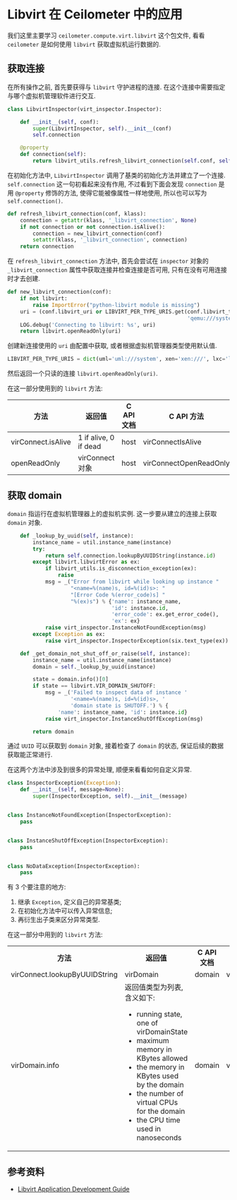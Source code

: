 # Libvirt 在 Ceilometer 中的应用

我们这里主要学习 `ceilometer.compute.virt.libvirt` 这个包文件, 看看 `ceilometer` 是如何使用 `libvirt` 获取虚拟机运行数据的.

## 获取连接

在所有操作之前, 首先要获得与 `libvirt` 守护进程的连接. 在这个连接中需要指定与哪个虚拟机管理软件进行交互.

```python
class LibvirtInspector(virt_inspector.Inspector):

    def __init__(self, conf):
        super(LibvirtInspector, self).__init__(conf)
        self.connection

    @property
    def connection(self):
        return libvirt_utils.refresh_libvirt_connection(self.conf, self)
```

在初始化方法中, `LibvirtInspector` 调用了基类的初始化方法并建立了一个连接.  `self.connection` 这一句初看起来没有作用, 不过看到下面会发现 `connection` 是用 `@property` 修饰的方法, 使得它能被像属性一样地使用, 所以也可以写为 `self.connection()`.

```python
def refresh_libvirt_connection(conf, klass):
    connection = getattr(klass, '_libvirt_connection', None)
    if not connection or not connection.isAlive():
        connection = new_libvirt_connection(conf)
        setattr(klass, '_libvirt_connection', connection)
    return connection
```

在 `refresh_libvirt_connection` 方法中, 首先会尝试在 `inspector` 对象的 `_libvirt_connection` 属性中获取连接并检查连接是否可用, 只有在没有可用连接时才去创建.

```python
def new_libvirt_connection(conf):
    if not libvirt:
        raise ImportError("python-libvirt module is missing")
    uri = (conf.libvirt_uri or LIBVIRT_PER_TYPE_URIS.get(conf.libvirt_type,
                                                         'qemu:///system'))
    LOG.debug('Connecting to libvirt: %s', uri)
    return libvirt.openReadOnly(uri)
```

创建新连接使用的 `uri` 由配置中获取, 或者根据虚拟机管理器类型使用默认值.

```python
LIBVIRT_PER_TYPE_URIS = dict(uml='uml:///system', xen='xen:///', lxc='lxc:///')
```

然后返回一个只读的连接 `libvirt.openReadOnly(uri)`.

在这一部分使用到的 `libvirt` 方法:

方法 | 返回值 | C API 文档 | C API 方法
----- | ------- | ----- | ---
virConnect.isAlive | 1 if alive, 0 if dead | host | virConnectIsAlive
openReadOnly | virConnect 对象 | host | virConnectOpenReadOnly

## 获取 domain

`domain` 指运行在虚拟机管理器上的虚拟机实例. 这一步要从建立的连接上获取 `domain` 对象.

```python
    def _lookup_by_uuid(self, instance):
        instance_name = util.instance_name(instance)
        try:
            return self.connection.lookupByUUIDString(instance.id)
        except libvirt.libvirtError as ex:
            if libvirt_utils.is_disconnection_exception(ex):
                raise
            msg = _("Error from libvirt while looking up instance "
                    "<name=%(name)s, id=%(id)s>: "
                    "[Error Code %(error_code)s] "
                    "%(ex)s") % {'name': instance_name,
                                 'id': instance.id,
                                 'error_code': ex.get_error_code(),
                                 'ex': ex}
            raise virt_inspector.InstanceNotFoundException(msg)
        except Exception as ex:
            raise virt_inspector.InspectorException(six.text_type(ex))

    def _get_domain_not_shut_off_or_raise(self, instance):
        instance_name = util.instance_name(instance)
        domain = self._lookup_by_uuid(instance)

        state = domain.info()[0]
        if state == libvirt.VIR_DOMAIN_SHUTOFF:
            msg = _('Failed to inspect data of instance '
                    '<name=%(name)s, id=%(id)s>, '
                    'domain state is SHUTOFF.') % {
                'name': instance_name, 'id': instance.id}
            raise virt_inspector.InstanceShutOffException(msg)

        return domain
```

通过 `UUID` 可以获取到 `domain` 对象, 接着检查了 `domain` 的状态, 保证后续的数据获取能正常进行.

在这两个方法中涉及到很多的异常处理, 顺便来看看如何自定义异常.

```python
class InspectorException(Exception):
    def __init__(self, message=None):
        super(InspectorException, self).__init__(message)


class InstanceNotFoundException(InspectorException):
    pass


class InstanceShutOffException(InspectorException):
    pass


class NoDataException(InspectorException):
    pass
```

有 3 个要注意的地方:
1. 继承 `Exception`, 定义自己的异常基类;
1. 在初始化方法中可以传入异常信息;
1. 再衍生出子类来区分异常类型.

在这一部分中用到的 `libvirt` 方法:

<table>
  <tr>
    <th>方法</th>
    <th>返回值</th>
    <th>C API 文档</th>
    <th>C API 方法</th>
  </tr>
  <tr>
    <td>
      virConnect.lookupByUUIDString
    </td>
    <td>
      virDomain
    </td>
    <td>
      domain  
    </td>
    <td>
      virDomainGetInfo  
    </td>
  </tr>
  <tr>
    <td>
      virDomain.info
    </td>
    <td>
    返回值类型为列表, 含义如下:
      <ul>
        <li>
        running state, one of virDomainState
        </li>
        <li>
        maximum memory in KBytes allowed
        <li>
        the memory in KBytes used by the domain
        <li>
        the number of virtual CPUs for the domain
        <li>
        the CPU time used in nanoseconds
      </ul>
    </td>
    <td>
      domain
    </td>
    <td>
      virDomainGetInfo
    </td>
  </tr>
</table>


## 参考资料

- [Libvirt Application Development Guide](https://libvirt.org/docs/libvirt-appdev-guide-python/en-US/html/)
